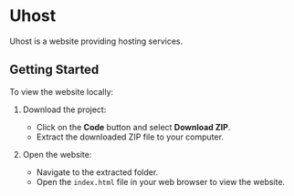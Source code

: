# Uhost

Uhost is a website providing hosting services.

## Getting Started

To view the website locally:

1. Download the project:
   - Click on the **Code** button and select **Download ZIP**.
   - Extract the downloaded ZIP file to your computer.

2. Open the website:
   - Navigate to the extracted folder.
   - Open the `index.html` file in your web browser to view the website.

